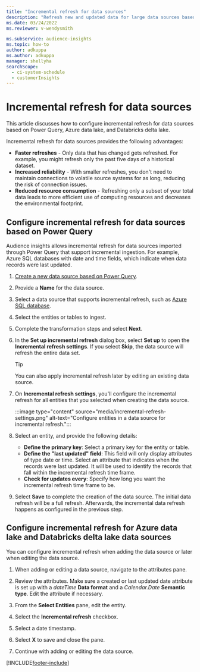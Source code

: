 ```yaml
---
title: "Incremental refresh for data sources"
description: "Refresh new and updated data for large data sources based on Power Query, Azure data lake, and Databricks data sources."
ms.date: 03/24/2022
ms.reviewer: v-wendysmith

ms.subservice: audience-insights
ms.topic: how-to
author: adkuppa
ms.author: adkuppa
manager: shellyha
searchScope: 
  - ci-system-schedule
  - customerInsights
---
```


# Incremental refresh for data sources

This article discusses how to configure incremental refresh for data sources based on Power Query, Azure data lake, and Databricks delta lake.

Incremental refresh for data sources provides the following advantages:

- **Faster refreshes** - Only data that has changed gets refreshed. For example, you might refresh only the past five days of a historical dataset.
- **Increased reliability** - With smaller refreshes, you don't need to maintain connections to volatile source systems for as long, reducing the risk of connection issues.
- **Reduced resource consumption** - Refreshing only a subset of your total data leads to more efficient use of computing resources and decreases the environmental footprint.

## Configure incremental refresh for data sources based on Power Query

Audience insights allows incremental refresh for data sources imported through Power Query that support incremental ingestion. For example, Azure SQL databases with date and time fields, which indicate when data records were last updated.

1. [Create a new data source based on Power Query](connect-power-query.md).

1. Provide a **Name** for the data source.

1. Select a data source that supports incremental refresh, such as [Azure SQL database](/power-query/connectors/azuresqldatabase).

1. Select the entities or tables to ingest.

1. Complete the transformation steps and select **Next**.

1. In the **Set up incremental refresh** dialog box, select **Set up** to open the **Incremental refresh settings**. If you select **Skip**, the data source will refresh the entire data set.
   > [!TIP]
   > You can also apply incremental refresh later by editing an existing data source.

1. On **Incremental refresh settings**, you'll configure the incremental refresh for all entities that you selected when creating the data source.

   :::image type="content" source="media/incremental-refresh-settings.png" alt-text="Configure entities in a data source for incremental refresh.":::

1. Select an entity, and provide the following details:

   - **Define the primary key**: Select a primary key for the entity or table.
   - **Define the "last updated" field**: This field will only display attributes of type date or time. Select an attribute that indicates when the records were last updated. It will be used to identify the records that fall within the incremental refresh time frame.
   - **Check for updates every**: Specify how long you want the incremental refresh time frame to be.

1. Select **Save** to complete the creation of the data source. The initial data refresh will be a full refresh. Afterwards, the incremental data refresh happens as configured in the previous step.

## Configure incremental refresh for Azure data lake and Databricks delta lake data sources

You can configure incremental refresh when adding the data source or later when editing the data source.

1. When adding or editing a data source, navigate to the attributes pane.

1. Review the attributes. Make sure a created or last updated date attribute is set up with a *dateTime* **Data format** and a *Calendar.Date* **Semantic type**. Edit the attribute if necessary.

1. From the **Select Entities** pane, edit the entity.

1. Select the **Incremental refresh** checkbox.

1. Select a date timestamp.

1. Select **X** to save and close the pane.

1. Continue with adding or editing the data source.

[!INCLUDE[footer-include](../includes/footer-banner.md)]
